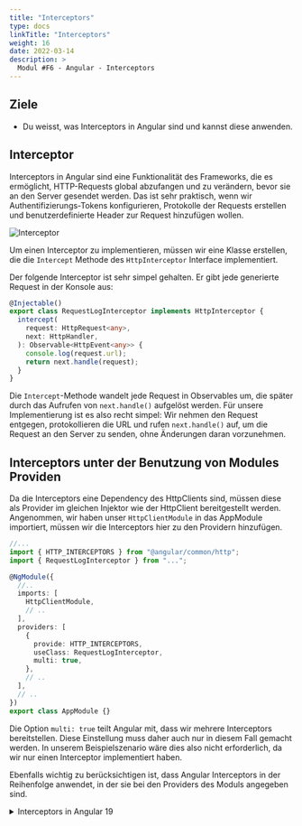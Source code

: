 ```yaml
---
title: "Interceptors"
type: docs
linkTitle: "Interceptors"
weight: 16
date: 2022-03-14
description: >
  Modul #F6 - Angular - Interceptors
---
```


## Ziele

- Du weisst, was Interceptors in Angular sind und kannst diese anwenden.

## Interceptor

Interceptors in Angular sind eine Funktionalität des Frameworks, die es ermöglicht, HTTP-Requests global abzufangen und zu verändern, bevor sie an den Server gesendet werden.
Das ist sehr praktisch, wenn wir Authentifizierungs-Tokens konfigurieren, Protokolle der Requests erstellen und benutzerdefinierte Header zur Request hinzufügen wollen.

![Interceptor](../images/interceptor.png)

Um einen Interceptor zu implementieren, müssen wir eine Klasse erstellen, die die `Intercept` Methode des `HttpInterceptor` Interface implementiert.

Der folgende Interceptor ist sehr simpel gehalten. Er gibt jede generierte Request in der Konsole aus:

```typescript
@Injectable()
export class RequestLogInterceptor implements HttpInterceptor {
  intercept(
    request: HttpRequest<any>,
    next: HttpHandler,
  ): Observable<HttpEvent<any>> {
    console.log(request.url);
    return next.handle(request);
  }
}
```

Die `Intercept`-Methode wandelt jede Request in Observables um, die später durch das Aufrufen von `next.handle()` aufgelöst werden.
Für unsere Implementierung ist es also recht simpel: Wir nehmen den Request entgegen, protokollieren die URL und rufen `next.handle()` auf, um die Request an den Server zu senden, ohne Änderungen daran vorzunehmen.

## Interceptors unter der Benutzung von Modules Providen

Da die Interceptors eine Dependency des HttpClients sind, müssen diese als Provider im gleichen Injektor wie der HttpClient bereitgestellt werden.
Angenommen, wir haben unser `HttpClientModule` in das AppModule importiert, müssen wir die Interceptors hier zu den Providern hinzufügen.

```typescript
//...
import { HTTP_INTERCEPTORS } from "@angular/common/http";
import { RequestLogInterceptor } from "...";

@NgModule({
  //..
  imports: [
    HttpClientModule,
    // ..
  ],
  providers: [
    {
      provide: HTTP_INTERCEPTORS,
      useClass: RequestLogInterceptor,
      multi: true,
    },
    // ..
  ],
  // ..
})
export class AppModule {}
```

Die Option `multi: true` teilt Angular mit, dass wir mehrere Interceptors bereitstellen. Diese Einstellung muss daher auch nur in diesem Fall gemacht werden. 
In unserem Beispielszenario wäre dies also nicht erforderlich, da wir nur einen Interceptor implementiert haben.

Ebenfalls wichtig zu berücksichtigen ist, dass Angular Interceptors in der Reihenfolge anwendet, in der sie bei den Providers des Moduls angegeben sind.

<details>
<summary>Interceptors in Angular 19</summary>

Angular 17 brachte auch bei den Interceptors einige Änderungen mit sich. Da nun ja nicht mehr standardmässig mit `modules` gearbeitet wird, müssen sie anders angegeben werden.
Das wird jetzt von der `app.config.ts` übernommen.

In der `app.config.ts` muss man nun den `provideHttpClient(withInterceptors([AuthInterceptor]))`-Teil angeben. in den eckigen klammern von `withInterceptors` gibt man die definierten Konstanten an.

```ts
import { ApplicationConfig } from "@angular/core";
import { provideRouter } from "@angular/router";

import { routes } from "./app.routes";
import { provideHttpClient, withInterceptors } from "@angular/common/http";
import { AuthInterceptor } from "./interceptors/auth.interceptor";

export const appConfig: ApplicationConfig = {
  providers: [
    provideRouter(routes),
    provideHttpClient(withInterceptors([AuthInterceptor])),
  ],
};
```

Zudem ist der Interceptor keine `class` mehr, welche mit `implements` implementiert wird. Er ist nun einfach eine Konstante mit dem Typ eines Interceptors. Ansonsten funktioniert alles gleich wie zuvor.

```ts
import {
  HttpRequest,
  HttpEvent,
  HttpInterceptorFn,
  HttpHandlerFn,
} from "@angular/common/http";
import { Observable } from "rxjs";

export const AuthInterceptor: HttpInterceptorFn = (
  req: HttpRequest<any>,
  next: HttpHandlerFn,
): Observable<HttpEvent<any>> => {
  console.log(request.url);
  return next.handle(request);
};
```

Beispiel für eine Authentifizierung in der das Passwort und der Benutzer, welche mit Base64 verschlüsselt wurden (`btoa`), im Header versendet werden. Das jedoch nur, wenn es keine `GET`-Request ist.

```ts
import {
  HttpRequest,
  HttpEvent,
  HttpInterceptorFn,
  HttpHandlerFn,
} from "@angular/common/http";
import { Observable } from "rxjs";

export const AuthInterceptor: HttpInterceptorFn = (
  req: HttpRequest<any>,
  next: HttpHandlerFn,
): Observable<HttpEvent<any>> => {
  if (req.method !== "GET") {
    const authRequest = req.clone({
      setHeaders: {
        "Content-Type": "application/json",
        Authorization: "Basic " + btoa("admin:admin"),
      },
    });
    return next(authRequest);
  }
  return next(req);
};
```

</details>
